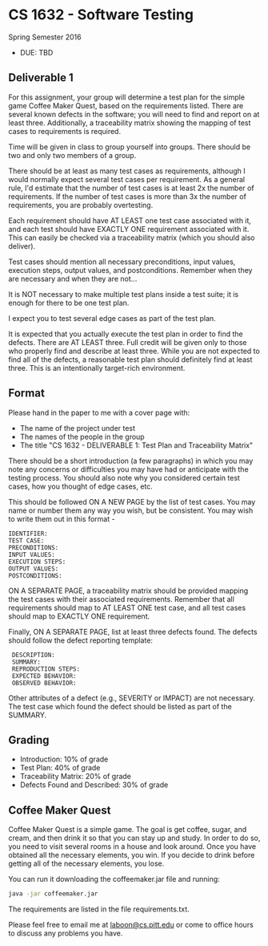 # CS 1632 - Software Testing
Spring Semester 2016

* DUE: TBD

## Deliverable 1

For this assignment, your group will determine a test plan for the simple game Coffee Maker Quest, based on the requirements listed.  There are several known defects in the software; you will need to find and report on at least three.  Additionally, a traceability matrix showing the mapping of test cases to requirements is required.

Time will be given in class to group yourself into groups.  There should be two and only two members of a group.

There should be at least as many test cases as requirements, although I would normally expect several test cases per requirement.  As a general rule, I'd estimate that the number of test cases is at least 2x the number of requirements.  If the number of test cases is more than 3x the number of requirements, you are probably overtesting.

Each requirement should have AT LEAST one test case associated with it, and each test should have EXACTLY ONE requirement associated with it.  This can easily be checked via a traceability matrix (which you should also deliver).

Test cases should mention all necessary preconditions, input values, execution steps, output values, and postconditions.  Remember when they are necessary and when they are not...

It is NOT necessary to make multiple test plans inside a test suite; it is enough for there to be one test plan.

I expect you to test several edge cases as part of the test plan.

It is expected that you actually execute the test plan in order to find the defects.  There are AT LEAST three.  Full credit will be given only to those who properly find and describe at least three.  While you are not expected to find all of the defects, a reasonable test plan should definitely find at least three.  This is an intentionally target-rich environment.

## Format
Please hand in the paper to me with a cover page with:
* The name of the project under test
* The names of the people in the group
* The title "CS 1632 - DELIVERABLE 1: Test Plan and Traceability Matrix"

There should be a short introduction (a few paragraphs) in which you may note any concerns or difficulties you may have had or anticipate with the testing process.  You should also note  why you considered certain test cases, how you thought of edge cases, etc.

This should be followed ON A NEW PAGE by the list of test cases.  You may name or number them any way you wish, but be consistent.  You may wish to write them out in this format -

	IDENTIFIER:
	TEST CASE: 
	PRECONDITIONS:
	INPUT VALUES:
	EXECUTION STEPS:
	OUTPUT VALUES:
	POSTCONDITIONS:

ON A SEPARATE PAGE, a traceability matrix should be provided mapping the test cases with their associated requirements.  Remember that all requirements should map to AT LEAST ONE test case, and all test cases should map to EXACTLY ONE requirement.  

Finally, ON A SEPARATE PAGE, list at least three defects found.  The defects should follow the defect reporting template:

	 DESCRIPTION:
	 SUMMARY:
	 REPRODUCTION STEPS:
	 EXPECTED BEHAVIOR:
	 OBSERVED BEHAVIOR:

Other attributes of a defect (e.g., SEVERITY or IMPACT) are not necessary.  The test case which found the defect should be listed as part of the SUMMARY.

## Grading
* Introduction: 10% of grade
* Test Plan: 40% of grade
* Traceability Matrix: 20% of grade
* Defects Found and Described: 30% of grade

## Coffee Maker Quest
Coffee Maker Quest is a simple game.  The goal is get coffee, sugar, and cream, and then drink it so that you can stay up and study.  In order to do so, you need to visit several rooms in a house and look around.  Once you have obtained all the necessary elements, you win.  If you decide to drink before getting all of the necessary elements, you lose.

You can run it downloading the coffeemaker.jar file and running:
```bash
java -jar coffeemaker.jar
```

The requirements are listed in the file requirements.txt.

Please feel free to email me at laboon@cs.pitt.edu or come to office hours to discuss any problems you have. 
 
